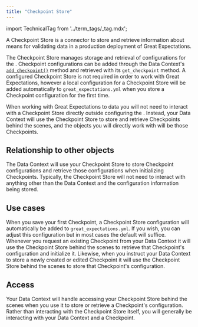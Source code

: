 ```yaml
---
title: "Checkpoint Store"
---
```


import TechnicalTag from '../term_tags/_tag.mdx';

A Checkpoint Store is a connector to store and retrieve information about means for validating data in a production deployment of Great Expectations.

The Checkpoint Store manages storage and retrieval of <TechnicalTag relative="../" tag="checkpoint" text="Checkpoint" /> configurations for the <TechnicalTag relative="../" tag="data_context" text="Data Context" />.  Checkpoint configurations can be added through the Data Context's [`add_checkpoint()`](/docs/reference/api/data_context/FileDataContext_class#:~:text=add_checkpoint) method and retrieved with its `get_checkpoint` method. A configured Checkpoint Store is not required in order to work with Great Expectations, however a local configuration for a Checkpoint Store will be added automatically to `great_expectations.yml` when you store a Checkpoint configuration for the first time.

When working with Great Expectations to <TechnicalTag relative="../" tag="validation" text="Validate" /> data you will not need to interact with a Checkpoint Store directly outside configuring the <TechnicalTag relative="../" tag="store" text="Store" />.  Instead, your Data Context will use the Checkpoint Store to store and retrieve Checkpoints behind the scenes, and the objects you will directly work with will be those Checkpoints.

## Relationship to other objects

The Data Context will use your Checkpoint Store to store Checkpoint configurations and retrieve those configurations when initializing Checkpoints.  Typically, the Checkpoint Store will not need to interact with anything other than the Data Context and the configuration information being stored.

## Use cases

When you save your first Checkpoint, a Checkpoint Store configuration will automatically be added to `great_expectations.yml`.  If you wish, you can adjust this configuration but in most cases the default will suffice.  Whenever you request an existing Checkpoint from your Data Context it will use the Checkpoint Store behind the scenes to retrieve that Checkpoint's configuration and initialize it.  Likewise, when you instruct your Data Context to store a newly created or edited Checkpoint it will use the Checkpoint Store behind the scenes to store that Checkpoint's configuration.

## Access

Your Data Context will handle accessing your Checkpoint Store behind the scenes when you use it to store or retrieve a Checkpoint's configuration.  Rather than interacting with the Checkpoint Store itself, you will generally be interacting with your Data Context and a Checkpoint.
